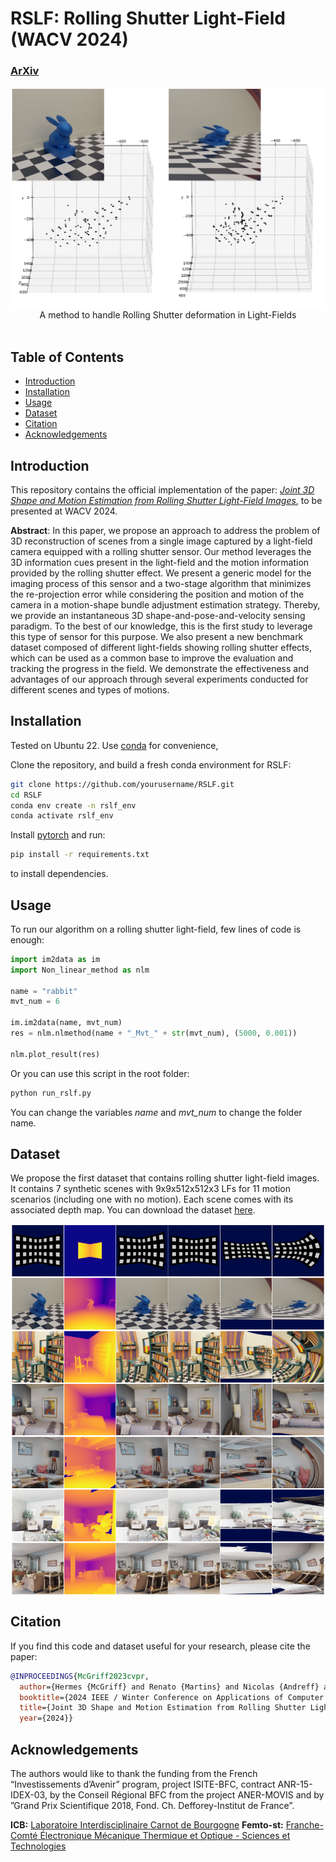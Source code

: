 
# RSLF: Rolling Shutter Light-Field (WACV 2024)
### [ArXiv](https://arxiv.org/abs/2311.01292)
<div align="center">
<img src='./figs/Plot.png' align="center" width="640"/> <br>
A method to handle Rolling Shutter deformation in Light-Fields <br><br>
</div>

## Table of Contents
- [Introduction](#introduction)
- [Installation](#installation)
- [Usage](#usage)
- [Dataset](#dataset)
- [Citation](#citation)
- [Acknowledgements](#acknowledgements)


## Introduction
This repository contains the official implementation of the paper: *[Joint 3D Shape and Motion Estimation from Rolling Shutter Light-Field Images](https://arxiv.org/abs/2311.01292)*, to be presented at WACV 2024.

**Abstract**: In this paper, we propose an approach to address the problem of 3D reconstruction of scenes from a single image captured by a light-field camera equipped with a rolling shutter sensor. Our method leverages the 3D information cues present in the light-field and the motion information provided by the rolling shutter effect. We present a generic model for the imaging process of this sensor and a two-stage algorithm that minimizes the re-projection error while considering the position and motion of the camera in a motion-shape bundle adjustment  estimation strategy. Thereby, we provide an instantaneous 3D shape-and-pose-and-velocity sensing paradigm. To the best of our knowledge, this is the first study to leverage this type of sensor for this purpose. We also present a new benchmark dataset composed of different light-fields showing rolling shutter effects, which can be used as a common base to improve the evaluation and tracking the progress in the field. We demonstrate the effectiveness and advantages of our approach through several experiments conducted for different scenes and types of motions.


## Installation
Tested on Ubuntu 22.
Use [conda](https://docs.conda.io/en/latest/miniconda.html) for convenience,

Clone the repository, and build a fresh conda environment for RSLF:
```bash
git clone https://github.com/yourusername/RSLF.git
cd RSLF
conda env create -n rslf_env
conda activate rslf_env
```
Install [pytorch](https://pytorch.org/get-started) and run:
```bash
pip install -r requirements.txt
```
to install dependencies.

## Usage

To run our algorithm on a rolling shutter light-field, few lines of code is enough:
```python
import im2data as im
import Non_linear_method as nlm

name = "rabbit"
mvt_num = 6

im.im2data(name, mvt_num)
res = nlm.nlmethod(name + "_Mvt_" + str(mvt_num), (5000, 0.001))

nlm.plot_result(res)

```
Or you can use this script in the root folder:
```bash
python run_rslf.py
```
You can change the variables *name* and *mvt_num* to change the folder name.

## Dataset
We propose the first dataset that contains rolling shutter light-field images. It contains 7 synthetic scenes with 9x9x512x512x3 LFs for 11 motion scenarios (including one with no motion). Each scene comes with its associated depth map. You can download the dataset [here]().

<img align="center" src='./figs/Dataset.png' align="center" width=860 />

## Citation
If you find this code and dataset useful for your research, please cite the paper:

```bibtex
@INPROCEEDINGS{McGriff2023cvpr,
  author={Hermes {McGriff} and Renato {Martins} and Nicolas {Andreff} and Cédric {Demonceaux}},
  booktitle={2024 IEEE / Winter Conference on Applications of Computer Vision (WACV)}, 
  title={Joint 3D Shape and Motion Estimation from Rolling Shutter Light-Field Images}, 
  year={2024}}
```

## Acknowledgements
The authors would like to thank the funding from the French “Investissements d’Avenir” program, project ISITE-BFC, contract ANR-15-IDEX-03, by the Conseil Régional BFC from the project ANER-MOVIS and by ”Grand Prix Scientifique 2018, Fond. Ch. Defforey-Institut de France”.

**ICB:** [Laboratoire Interdisciplinaire Carnot de Bourgogne](https://icb.u-bourgogne.fr/)
**Femto-st:** [Franche-Comté Électronique Mécanique Thermique et Optique - Sciences et Technologies](https://www.femto-st.fr/fr)

